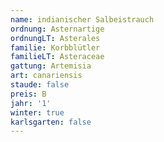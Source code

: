 ```yaml
---
name: indianischer Salbeistrauch
ordnung: Asternartige
ordnungLT: Asterales
familie: Korbblütler
familieLT: Asteraceae
gattung: Artemisia
art: canariensis
staude: false
preis: B
jahr: '1'
winter: true
karlsgarten: false
---
```

